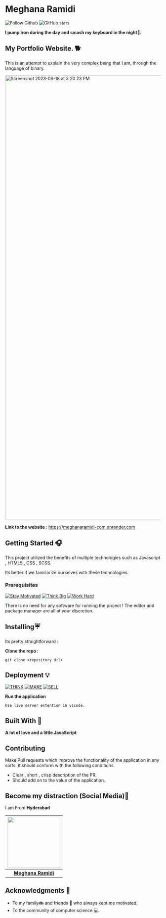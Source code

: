 # Meghana Ramidi  

![Follow Github](https://img.shields.io/github/followers/ramidimeghanareddy?color=%2317202A&label=Follow%20ramidimeghanareddy&logo=github&style=for-the-badge)  ![GitHub stars](https://img.shields.io/github/stars/ramidimeghanareddy/Github_readme_template?color=%2317202A&label=STARS%20%F0%9F%8C%9F&logo=github&style=for-the-badge) 

**I pump iron during the day and smash my keyboard in the night🐙.** 

## My Portfolio Website. 🐕

This is an attempt to explain the very complex being that I am, through the language of binary. 

<img width="1439" alt="Screenshot 2023-08-18 at 3 20 23 PM" src="https://github.com/ramidimeghanareddy/meghanaramidi/assets/129314031/a5e0c9c7-3393-4581-972f-1e4326da5799">


**Link to the website** : https://meghanaramidi-com.onrender.com

## Getting Started 🎧

This project utilized the benefits of multiple technologies such as Javascript , HTML5 , CSS , SCSS.

Its better if we familiarize ourselves with these technologies. 

### Prerequisites
[![Stay Motivated](https://img.shields.io/badge/Stay-Motivated-teal.svg?style=for-the-badge)](https://www.instagram.com//) [![Think Big](https://img.shields.io/badge/Think-Big-orange.svg?style=for-the-badge)](https://www.linkedin.com/in/meghanareddy49341/) [![Work Hard](https://img.shields.io/badge/Work-Hard-blue.svg?style=for-the-badge)](https://github.com/ramidimeghanareddy)

There is no need for any software for running the project ! The editor and package manager are all at your discretion. 

## Installing☔

Its pretty straightforward :

**Clone the repo :** 
```
git clone <repository Url>
```

## Deployment 💡
[![THINK](https://img.shields.io/badge/Stay-Motivated-teal.svg?style=for-the-badge)](https://github.com/ramidimeghanareddy/Mess_It_Up) [![MAKE](https://img.shields.io/badge/Think-Big-orange.svg?style=for-the-badge)](https://www.linkedin.com/in/meghanareddy49341/) [![SELL](https://img.shields.io/badge/Work-Hard-blue.svg?style=for-the-badge)](https://github.com/ramidimeghanareddy)

**Run the application** 
```
Use live server extention in vscode.
```

## Built With 🎯
**A lot of love and a little JavaScript**

## Contributing 

Make Pull requests which improve the functionality of the application in any sorts. It should conform with the following conditions. 
* Clear , short , crisp description of the PR. 
* Should add on to the value of the application.

## Become my distraction (Social Media)🏅
I am From **Hyderabad**


|                                                                                     <a href="https://github.com/ramidimeghanareddy"><img src="https://avatars.githubusercontent.com/u/129314031?s=400&u=686aaf7e980dc642e80fe21848b09dde828e9e5f&v=4" width=170px height=165px /></a>                                                                                         |
| :------------------------------------------------------------------------------------------------------------------------------------------------------------------------------------------------------------------------------------------------------------------------------------------------------------------------------------------: |
|                                                                                                                                        **[Meghana Ramidi](https://avatars.githubusercontent.com/u/129314031?s=400&u=686aaf7e980dc642e80fe21848b09dde828e9e5f&v=4)**                                                                                                                                        |

## Acknowledgments 💖

* To my family👪  and friends 👫 who always kept me motivated.
* To the community of computer science 💻.

